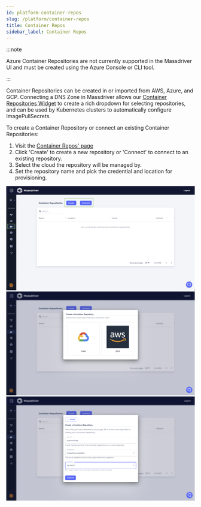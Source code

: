 ```yaml
---
id: platform-container-repos
slug: /platform/container-repos
title: Container Repos
sidebar_label: Container Repos
---
```


:::note

Azure Container Repositories are not currently supported in the Massdriver UI and must be created using the Azure Console or CLI tool.

:::

Container Repositories can be created in or imported from AWS, Azure, and GCP. Connecting a DNS Zone in Massdriver allows our [Container Repositories Widget](/bundles/custom-widgets-and-fields#container-repositories) to create a rich dropdown for selecting repositories, and can be used by Kubernetes clusters to automatically configure ImagePullSecrets.

To create a Container Repository or connect an existing Container Repositories:

1. Visit the [Container Repos' page](https://app.massdriver.cloud/container-repositories)
2. Click 'Create' to create a new repository or 'Connect' to connect to an existing repository.
3. Select the cloud the repository will be managed by.
4. Set the repository name and pick the credential and location for provisioning.

![](./repos-create-connect.png)
![](./repos-pick-cloud.png)
![](./repos-form.png)


